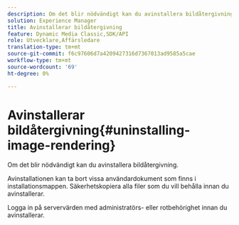 ```yaml
---
description: Om det blir nödvändigt kan du avinstallera bildåtergivning.
solution: Experience Manager
title: Avinstallerar bildåtergivning
feature: Dynamic Media Classic,SDK/API
role: Utvecklare,Affärsledare
translation-type: tm+mt
source-git-commit: f6c97606d7a4209427316d7367013ad9585a5cae
workflow-type: tm+mt
source-wordcount: '69'
ht-degree: 0%

---
```



# Avinstallerar bildåtergivning{#uninstalling-image-rendering}

Om det blir nödvändigt kan du avinstallera bildåtergivning.

Avinstallationen kan ta bort vissa användardokument som finns i installationsmappen. Säkerhetskopiera alla filer som du vill behålla innan du avinstallerar.

Logga in på servervärden med administratörs- eller rotbehörighet innan du avinstallerar.
